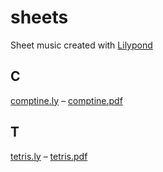 # sheets

Sheet music created with [Lilypond](lilypond.org)

## C

[comptine.ly](ly/comptine.ly) – [comptine.pdf](pdf/comptine.pdf)

## T

[tetris.ly](ly/tetris.ly) – [tetris.pdf](pdf/tetris.pdf)
